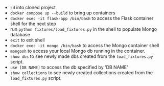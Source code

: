 - `cd` into cloned project
- `docker compose up --build` to bring up containers
- `docker exec -it flask-app /bin/bash` to access the Flask container shell for the next step
- run `python fixtures/load_fixtures.py` in the shell to populate Mongo database
- `exit` to exit shell
- `docker exec -it mongo /bin/bash` to access the Mongo container shell
- `mongosh` to access your local Mongo db running in the container.
- `show dbs` to see newly made dbs created from the `load_fixtures.py` script.
- `use [DB NAME]` to access the db specified by 'DB NAME'
- `show collections` to see newly created collections created from the `load_fixtures.py` script. 
